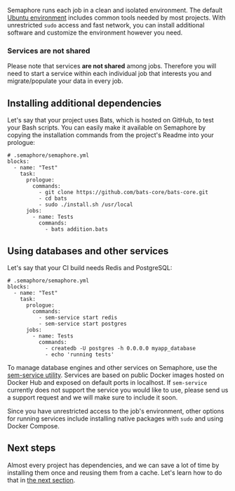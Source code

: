 Semaphore runs each job in a clean and isolated environment.
The default [Ubuntu environment][ubuntu] includes common tools needed by most
projects. With unrestricted `sudo` access and fast network, you can
install additional software and customize the environment however you need.

### Services are not shared

Please note that services **are not shared** among jobs. Therefore you will
need to start a service within each individual job that interests you and
migrate/populate your data in every job.

## Installing additional dependencies

Let's say that your project uses Bats, which is hosted on GitHub, to test
your Bash scripts. You can easily make it available on Semaphore by copying
the installation commands from the project's Readme into your prologue:

<pre><code class="language-yaml"># .semaphore/semaphore.yml
blocks:
  - name: "Test"
    task:
      prologue:
        commands:
          - git clone https://github.com/bats-core/bats-core.git
          - cd bats
          - sudo ./install.sh /usr/local
      jobs:
        - name: Tests
          commands:
            - bats addition.bats
</code></pre>

## Using databases and other services

Let's say that your CI build needs Redis and PostgreSQL:

<pre><code class="language-yaml"># .semaphore/semaphore.yml
blocks:
  - name: "Test"
    task:
      prologue:
        commands:
          - sem-service start redis
          - sem-service start postgres
      jobs:
        - name: Tests
          commands:
            - createdb -U postgres -h 0.0.0.0 myapp_database
            - echo 'running tests'
</code></pre>

To manage database engines and other services on Semaphore,
use the [sem-service utility][sem-service]. Services are based on public Docker
images hosted on Docker Hub and exposed on default ports in localhost.
If `sem-service` currently does not support the service you would like to use,
please send us a support request and we will make sure to include it soon.

Since you have unrestricted access to the job's environment, other options for
running services include installing native packages with `sudo` and using
Docker Compose.

## Next steps

Almost every project has dependencies, and we can save a lot of time by
installing them once and reusing them from a cache. Let's learn how to do that
in [the next section][next].

[ubuntu]: https://docs.semaphoreci.com/article/32-ubuntu-1804-image
[sem-service]: https://docs.semaphoreci.com/article/54-toolbox-reference#sem-service
[next]: https://docs.semaphoreci.com/article/68-caching-dependencies

